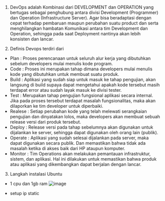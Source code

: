 1. DevOps adalah Kombinasi dari DEVELOPMENT dan OPERATION yang bertugas sebagai penghubung antara divisi Development (Programmer) dan Operation (Infrastructure Server). Agar bisa beradaptasi dengan cepat terhadap pembaruan maupun perubahan suatu product dan serta menghilangkan hambatan Komunikasi antara tim Development dan Operation, sehingga pada saat Deployment nantinya akan lebih konsisten dan lancar.

2. Definis Devops terdiri dari 
  - Plan : Proses perencanaan untuk seluruh alur kerja yang dibutuhkan sebelum developers mulai menulis kode program.
  - Code : Proses ini merupakan tahap dimana developers mulai menulis kode yang dibutuhkan untuk membuat suatu produk.
  - Build : Aplikasi yang sudah siap untuk masuk ke tahap pengujian, akan langsung di build supaya dapat mengetahui apakah kode tersebut masih terdapat error atau sudah layak masuk ke divisi tester.
  - Test : Merupakan tahap pengujian fungsional aplikasi secara internal. Jika pada proses tersebut terdapat masalah fungsionalitas, maka akan dilaporkan ke tim developer untuk diperbaiki.
  - Realese : Setiap perubahan kode yang telah melewati serangkaian pengujian dan dinyatakan lolos, maka developers akan membuat sebuah release versi dari produk tersebut.
  - Deploy : Release versi pada tahap sebelumnya akan digunakan untuk dijalankan ke server, sehingga dapat digunakan oleh orang lain (publik).
  - Operate : Aplikasi yang sudah selesai dijalankan pada server, maka dapat digunakan secara publik. Dan memastikan bahwa tidak ada masalah ketika di akses baik dari HP ataupun komputer.
  - Monitor : Tim Operations akan melakukan pemantauan infrastruktur, sistem, dan aplikasi. Hal ini dilakukan untuk memastikan bahwa produk atau aplikasi yang dikembangkan dapat berjalan dengan lancar.

3. Langkah instalasi Ubuntu
  - 1 cpu dan 1gb ram
    ![image](https://github.com/faruqsabil/devops18-dumbways-mfaruqsabil/assets/101464748/a23f3b84-c5cc-42eb-94e3-74f2d0262f6b)

  - setup ip static
    
